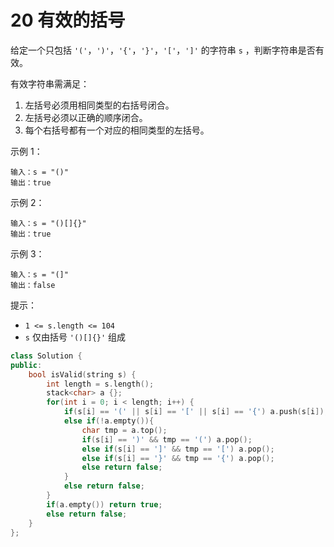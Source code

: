 # 20 有效的括号

给定一个只包括 `'('`，`')'`，`'{'`，`'}'`，`'['`，`']'` 的字符串 `s` ，判断字符串是否有效。

有效字符串需满足：

<ol>
<li>左括号必须用相同类型的右括号闭合。
<li>左括号必须以正确的顺序闭合。
<li>每个右括号都有一个对应的相同类型的左括号。
</ol>

示例 1：

    输入：s = "()"
    输出：true

示例 2：

    输入：s = "()[]{}"
    输出：true

示例 3：

    输入：s = "(]"
    输出：false
 

提示：

- `1 <= s.length <= 104`
- `s` 仅由括号 `'()[]{}'` 组成

```cpp
class Solution {
public:
    bool isValid(string s) {
        int length = s.length();
        stack<char> a {};
        for(int i = 0; i < length; i++) {
            if(s[i] == '(' || s[i] == '[' || s[i] == '{') a.push(s[i]);
            else if(!a.empty()){
                char tmp = a.top();
                if(s[i] == ')' && tmp == '(') a.pop();
                else if(s[i] == ']' && tmp == '[') a.pop();
                else if(s[i] == '}' && tmp == '{') a.pop();
                else return false;
            }
            else return false;
        }
        if(a.empty()) return true;
        else return false;
    }
};
```
